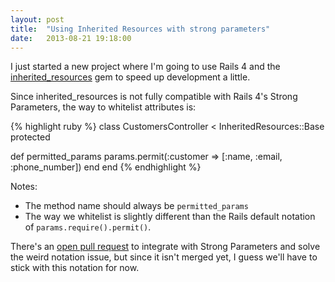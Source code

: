 ```yaml
---
layout: post
title:  "Using Inherited Resources with strong parameters"
date:   2013-08-21 19:18:00
---
```


I just started a new project where I'm going to use Rails 4 and the [inherited_resources](https://github.com/josevalim/inherited_resources) gem to speed up development a little.

Since inherited_resources is not fully compatible with Rails 4's Strong Parameters, the way to whitelist attributes is:

{% highlight ruby %}
class CustomersController < InheritedResources::Base
  protected

  def permitted_params
    params.permit(:customer => [:name, :email, :phone_number])
  end
end
{% endhighlight %}

Notes:

* The method name should always be `permitted_params`
* The way we whitelist is slightly different than the Rails default notation of `params.require().permit()`.

There's an [open pull request](https://github.com/josevalim/inherited_resources/pull/286) to integrate with Strong Parameters and solve the weird notation issue, but since it isn't merged yet, I guess we'll have to stick with this notation for now.